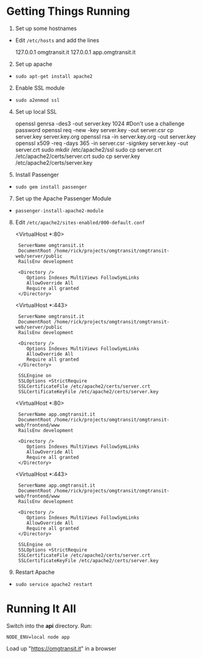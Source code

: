 Getting Things Running
======================

1. Set up some hostnames
  * Edit `/etc/hosts` and add the lines

    127.0.0.1 omgtransit.it
    127.0.0.1 app.omgtransit.it

2. Set up apache
  * `sudo apt-get install apache2`
2. Enable SSL module
  * `sudo a2enmod ssl`
4. Set up local SSL

    openssl genrsa -des3 -out server.key 1024
    #Don't use a challenge password
    openssl req -new -key server.key -out server.csr
    cp server.key server.key.org
    openssl rsa -in server.key.org -out server.key
    openssl x509 -req -days 365 -in server.csr -signkey server.key -out server.crt
    sudo mkdir /etc/apache2/ssl
    sudo cp server.crt /etc/apache2/certs/server.crt
    sudo cp server.key /etc/apache2/certs/server.key

6. Install Passenger
  * `sudo gem install passenger`
7. Set up the Apache Passenger Module
  * `passenger-install-apache2-module`
8. Edit `/etc/apache2/sites-enabled/000-default.conf`

    <VirtualHost *:80>

        ServerName omgtransit.it
        DocumentRoot /home/rick/projects/omgtransit/omgtransit-web/server/public
        RailsEnv development

        <Directory />
           Options Indexes MultiViews FollowSymLinks
           AllowOverride All
           Require all granted
        </Directory>
    </VirtualHost>

    <VirtualHost *:443>

        ServerName omgtransit.it
        DocumentRoot /home/rick/projects/omgtransit/omgtransit-web/server/public
        RailsEnv development

        <Directory />
           Options Indexes MultiViews FollowSymLinks
           AllowOverride All
           Require all granted
        </Directory>

        SSLEngine on 
        SSLOptions +StrictRequire 
        SSLCertificateFile /etc/apache2/certs/server.crt
        SSLCertificateKeyFile /etc/apache2/certs/server.key
    </VirtualHost>

    <VirtualHost *:80>

        ServerName app.omgtransit.it
        DocumentRoot /home/rick/projects/omgtransit/omgtransit-web/frontend/www
        RailsEnv development

        <Directory />
           Options Indexes MultiViews FollowSymLinks
           AllowOverride All
           Require all granted
        </Directory>
    </VirtualHost>

    <VirtualHost *:443>

        ServerName app.omgtransit.it
        DocumentRoot /home/rick/projects/omgtransit/omgtransit-web/frontend/www
        RailsEnv development

        <Directory />
           Options Indexes MultiViews FollowSymLinks
           AllowOverride All
           Require all granted
        </Directory>

        SSLEngine on 
        SSLOptions +StrictRequire 
        SSLCertificateFile /etc/apache2/certs/server.crt
        SSLCertificateKeyFile /etc/apache2/certs/server.key
    </VirtualHost>

9. Restart Apache
  * `sudo service apache2 restart`

Running It All
==============
Switch into the **api** directory. Run:

    NODE_ENV=local node app

Load up "https://omgtransit.it" in a browser